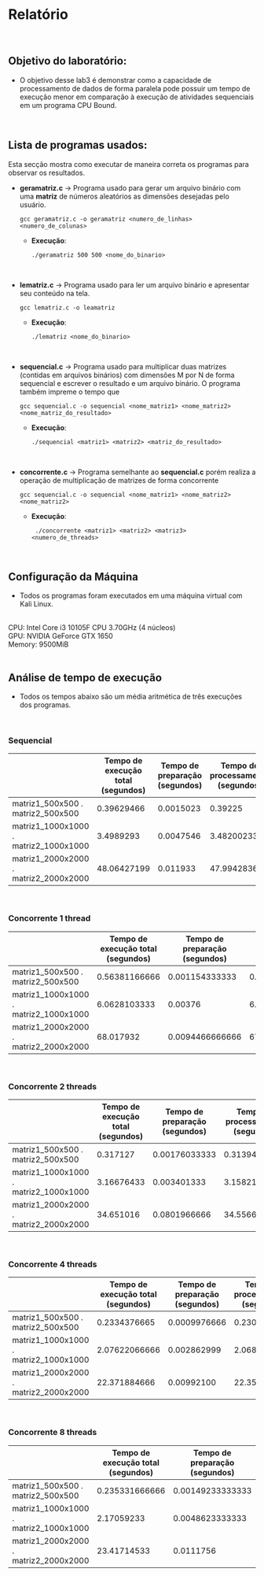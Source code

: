 
# Relatório

<br>

## Objetivo do laboratório:

- O objetivo desse lab3 é demonstrar como a capacidade de processamento de dados de forma paralela pode possuir um tempo de execução menor em comparação à execução de atividades sequenciais em um programa CPU Bound.

<br>

## Lista de programas usados:

Esta secção mostra como executar de maneira correta os programas para observar os resultados.

- **geramatriz.c** -> Programa usado para gerar um arquivo binário com uma **matriz** de números aleatórios as dimensões desejadas pelo usuário.

  ``` gcc geramatriz.c -o geramatriz <numero_de_linhas> <numero_de_colunas> ```

  - **Execução**:

    ``` ./geramatriz 500 500 <nome_do_binario> ```




<br>

- **lematriz.c** -> Programa usado para ler um arquivo binário e apresentar seu conteúdo na tela.

  ``` gcc lematriz.c -o leamatriz ```

  - **Execução**:

     ``` ./lematriz <nome_do_binario> ```



<br>

- **sequencial.c** -> Programa usado para multiplicar duas matrizes (contidas em arquivos binários) com dimensões M por N de forma sequencial e escrever o resultado e um arquivo binário. O programa também impreme o tempo que 

  ``` gcc sequencial.c -o sequencial <nome_matriz1> <nome_matriz2> <nome_matriz_do_resultado> ```

  - **Execução**:

      ``` ./sequencial <matriz1> <matriz2> <matriz_do_resultado> ```



<br>

- **concorrente.c** -> Programa semelhante ao **sequencial.c** porém realiza a operação de multiplicação de matrizes de forma concorrente

  ``` gcc sequencial.c -o sequencial <nome_matriz1> <nome_matriz2> <nome_matriz2> ```

  - **Execução**:

      ``` ./concorrente <matriz1> <matriz2> <matriz3> <numero_de_threads>```

<br>

## Configuração da Máquina

- Todos os programas foram executados em uma máquina virtual com Kali Linux.

<br>
  CPU: Intel Core i3 10105F CPU 3.70GHz (4 núcleos) <br>
  GPU: NVIDIA GeForce GTX 1650<br>
  Memory: 9500MiB 

<br>
<br>


## Análise de tempo de execução

- Todos os tempos abaixo são um média aritmética de três execuções dos programas.
<br>

### Sequencial

|        | Tempo de execução total (segundos) | Tempo de preparação (segundos) | Tempo de processamento (segundos) | Tempo de finalização (segundos) |
|--------|------------------------------------|-----------------------------------|-----------------------------------|---------------------------------|
| matriz1_500x500 . matriz2_500x500 | 0.39629466  | 0.0015023 | 0.39225 |  0.0025393 |
| matriz1_1000x1000 . matriz2_1000x1000 | 3.4989293 | 0.0047546| 3.48200233|  0.012172333|
| matriz1_2000x2000 . matriz2_2000x2000 | 48.06427199 | 0.011933  | 47.99428366 | 0.05805466 |

<br>

### Concorrente 1 thread

|        | Tempo de execução total (segundos) | Tempo de preparação (segundos) | Tempo de processamento (segundos) | Tempo de finalização (segundos) |
|--------|------------------------------------|-----------------------------------|-----------------------------------|---------------------------------|
| matriz1_500x500 . matriz2_500x500 | 0.56381166666  | 0.001154333333 | 0.561533666 |  0.001123666666 |
| matriz1_1000x1000 . matriz2_1000x1000 | 6.0628103333 | 0.00376 | 6.055683666666667 |   0.0033666666 |
| matriz1_2000x2000 . matriz2_2000x2000 | 68.017932 |0.0094466666666 | 67.997206666 | 0.0112786666666 |

<br>

### Concorrente 2 threads

|        | Tempo de execução total (segundos) | Tempo de preparação (segundos) | Tempo de processamento (segundos) | Tempo de finalização (segundos) |
|--------|------------------------------------|-----------------------------------|-----------------------------------|---------------------------------|
| matriz1_500x500 . matriz2_500x500 | 0.317127  | 0.00176033333 | 0.31394766666  |  0.001419000000 |
| matriz1_1000x1000 . matriz2_1000x1000 | 3.16676433 | 0.003401333 | 3.158213 |  0.005150 |
| matriz1_2000x2000 . matriz2_2000x2000 | 34.651016 | 0.0801966666 | 34.556617 | 0.01420233333333 |

<br>


### Concorrente 4 threads

|        | Tempo de execução total (segundos) | Tempo de preparação (segundos) | Tempo de processamento (segundos) | Tempo de finalização (segundos) |
|--------|------------------------------------|-----------------------------------|-----------------------------------|---------------------------------|
| matriz1_500x500 . matriz2_500x500 | 0.2334376665  | 0.0009976666| 0.230909 | 0.001531 |
| matriz1_1000x1000 . matriz2_1000x1000 | 2.07622066666 | 0.002862999| 2.0680176666 | 0.00534 |
| matriz1_2000x2000 . matriz2_2000x2000 | 22.371884666 | 0.00992100 | 22.35016066 | 0.011803 |


<br>

### Concorrente 8 threads

|        | Tempo de execução total (segundos) | Tempo de preparação (segundos) | Tempo de processamento (segundos) | Tempo de finalização (segundos) |
|--------|------------------------------------|-----------------------------------|-----------------------------------|---------------------------------|
| matriz1_500x500 . matriz2_500x500 | 0.235331666666  | 0.00149233333333 | 0.231527999999| 0.0023113333333 |
| matriz1_1000x1000 . matriz2_1000x1000 | 2.17059233 | 0.0048623333333| 2.16176066 | 0.00396933 |
| matriz1_2000x2000 . matriz2_2000x2000 | 23.41714533 | 0.0111756 | 23.39367133  | 0.0122333 |


